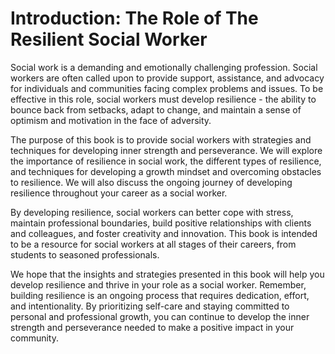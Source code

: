 Introduction: The Role of The Resilient Social Worker
=====================================================

Social work is a demanding and emotionally challenging profession. Social workers are often called upon to provide support, assistance, and advocacy for individuals and communities facing complex problems and issues. To be effective in this role, social workers must develop resilience - the ability to bounce back from setbacks, adapt to change, and maintain a sense of optimism and motivation in the face of adversity.

The purpose of this book is to provide social workers with strategies and techniques for developing inner strength and perseverance. We will explore the importance of resilience in social work, the different types of resilience, and techniques for developing a growth mindset and overcoming obstacles to resilience. We will also discuss the ongoing journey of developing resilience throughout your career as a social worker.

By developing resilience, social workers can better cope with stress, maintain professional boundaries, build positive relationships with clients and colleagues, and foster creativity and innovation. This book is intended to be a resource for social workers at all stages of their careers, from students to seasoned professionals.

We hope that the insights and strategies presented in this book will help you develop resilience and thrive in your role as a social worker. Remember, building resilience is an ongoing process that requires dedication, effort, and intentionality. By prioritizing self-care and staying committed to personal and professional growth, you can continue to develop the inner strength and perseverance needed to make a positive impact in your community.
